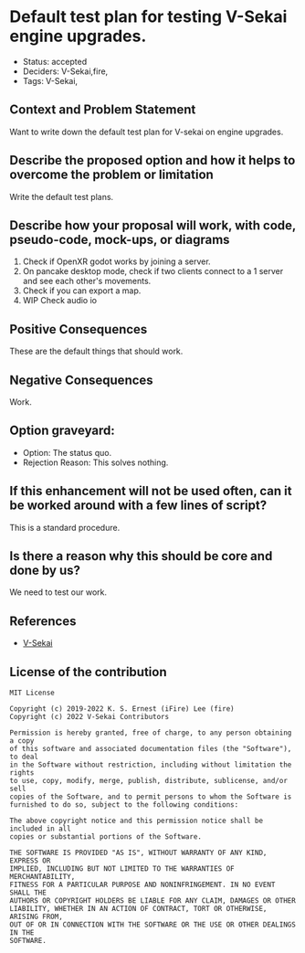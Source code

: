 # Default test plan for testing V-Sekai engine upgrades.

- Status: accepted <!-- draft | proposed | rejected | accepted | deprecated | superseded by -->
- Deciders: V-Sekai,fire,
- Tags: V-Sekai,

## Context and Problem Statement

Want to write down the default test plan for V-sekai on engine upgrades.

## Describe the proposed option and how it helps to overcome the problem or limitation

Write the default test plans.

## Describe how your proposal will work, with code, pseudo-code, mock-ups, or diagrams

1. Check if OpenXR godot works by joining a server.
1. On pancake desktop mode, check if two clients connect to a 1 server and see each other's movements.
1. Check if you can export a map.
1. WIP Check audio io

## Positive Consequences <!-- improvement of quality attribute satisfaction, follow-up decisions required -->

These are the default things that should work.

## Negative Consequences <!-- compromising quality attribute, follow-up decisions required -->

Work.

## Option graveyard:

- Option: The status quo. <!-- List the proposed options no longer open for consideration. -->
- Rejection Reason: This solves nothing. <!-- List the reasons for the rejection: (the bad traits) -->

## If this enhancement will not be used often, can it be worked around with a few lines of script?

This is a standard procedure.

## Is there a reason why this should be core and done by us?

We need to test our work.

## References

- [V-Sekai](https://v-sekai.org/)

## License of the contribution

```
MIT License

Copyright (c) 2019-2022 K. S. Ernest (iFire) Lee (fire)
Copyright (c) 2022 V-Sekai Contributors

Permission is hereby granted, free of charge, to any person obtaining a copy
of this software and associated documentation files (the "Software"), to deal
in the Software without restriction, including without limitation the rights
to use, copy, modify, merge, publish, distribute, sublicense, and/or sell
copies of the Software, and to permit persons to whom the Software is
furnished to do so, subject to the following conditions:

The above copyright notice and this permission notice shall be included in all
copies or substantial portions of the Software.

THE SOFTWARE IS PROVIDED "AS IS", WITHOUT WARRANTY OF ANY KIND, EXPRESS OR
IMPLIED, INCLUDING BUT NOT LIMITED TO THE WARRANTIES OF MERCHANTABILITY,
FITNESS FOR A PARTICULAR PURPOSE AND NONINFRINGEMENT. IN NO EVENT SHALL THE
AUTHORS OR COPYRIGHT HOLDERS BE LIABLE FOR ANY CLAIM, DAMAGES OR OTHER
LIABILITY, WHETHER IN AN ACTION OF CONTRACT, TORT OR OTHERWISE, ARISING FROM,
OUT OF OR IN CONNECTION WITH THE SOFTWARE OR THE USE OR OTHER DEALINGS IN THE
SOFTWARE.
```
